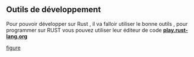 ## Outils de développement 

Pour pouvoir développer sur Rust , il va falloir utiliser le bonne outils , pour programmer sur RUST vous pouvez utiliser leur éditeur de code [**play.rust-lang.org**](https://play.rust-lang.org/)

[figure](C:\Users\ordinateur\Desktop\outils.png)
